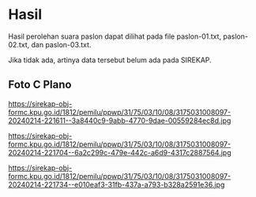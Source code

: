 # Hasil

Hasil perolehan suara paslon dapat dilihat pada file paslon-01.txt, paslon-02.txt, dan paslon-03.txt.

Jika tidak ada, artinya data tersebut belum ada pada SIREKAP.

## Foto C Plano

https://sirekap-obj-formc.kpu.go.id/1812/pemilu/ppwp/31/75/03/10/08/3175031008097-20240214-221611--3a8440c9-9abb-4770-9dae-00559284ec8d.jpg

https://sirekap-obj-formc.kpu.go.id/1812/pemilu/ppwp/31/75/03/10/08/3175031008097-20240214-221704--6a2c299c-479e-442c-a6d9-4317c2887564.jpg

https://sirekap-obj-formc.kpu.go.id/1812/pemilu/ppwp/31/75/03/10/08/3175031008097-20240214-221734--e010eaf3-31fb-437a-a793-b328a2591e36.jpg
